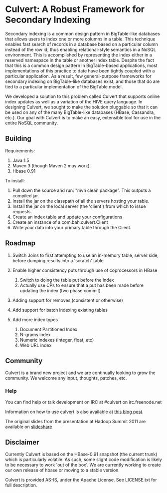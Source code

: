 # Culvert: A Robust Framework for Secondary Indexing #

Secondary indexing is a common design pattern in BigTable-like databases that allows users to index one or more columns in a table. This technique enables fast search of records in a database based on a particular column instead of the row id, thus enabling relational-style semantics in a NoSQL environment. This is accomplished by representing the index either in a reserved namespace in the table or another index table. Despite the fact that this is a common design pattern in BigTable-based applications, most implementations of this practice to date have been tightly coupled with a particular application. As a result, few general-purpose frameworks for secondary indexing on BigTable-like databases exist, and those that do are tied to a particular implementation of the BigTable model.

We developed a solution to this problem called Culvert that supports online index updates as well as a variation of the HIVE query language. In designing Culvert, we sought to make the solution pluggable so that it can be used on any of the many BigTable-like databases (HBase, Cassandra, etc.). Our goal with Culvert is to make an easy, extensible tool for use in the entire NoSQL community.

## Building ##

Requirements:

1. Java 1.5
2. Maven 3 (though Maven 2 may work).
3. Hbase 0.91

To install:

1.  Pull down the source and run: "mvn clean package". This outputs a compiled jar.
2. Install the jar on the classpath of all the servers hosting your table. 
3. Install the jar on the local server (the 'client') from which to issue requests.
4. Create an index table and update your configurations
5. Create an instance of a com.bah.culvert.Client
6. Write your data into your primary table through the Client.

## Roadmap ##

1. Switch Joins to first attempting to use an in-memory table, server side, before dumping results into a 'scratch' table
2. Enable higher consistency puts through use of coprocessors in HBase 
    
    1. Switch to doing the table put before the index
    2. Actually use CPs to ensure that a put has been made before updating the index (two phase commit)
3. Adding support for removes (consistent or otherwise)
4. Add support for batch indexing existing tables
5. Add more index types
	
	1. Document Partitioned Index
	2. N-grams index
	3. Numeric indexes (integer, float, etc)
	4. Web URL index

## Community ##

Culvert is a brand new project and we are continually looking to grow the community. We welcome any input, thoughts, patches, etc. 

### Help

You can find help or talk development on IRC at
\#culvert on irc.freenode.net

Information on how to use culvert is also available at [this blog post](http://jyates.github.com/2011/11/17/intro-to-culvert.html).

The original slides from the presentation at Hadoop Summit 2011 are available on [slideshare](http://www.slideshare.net/jesse_yates/culvert-a-robust-framework-for-secondary-indexing-of-structured-and-unstructured-data)

## Disclaimer ##
Currently Culvert is based on the HBase-0.91 snapshot (the current trunk) which is particularly volatile. As such, some slight code modification is likely to be necessary to work 'out of the box'. We are currently working to create our own release of hbase or moving to a stable version. 

Culvert is provided AS-IS, under the Apache License. See LICENSE.txt for full description.
